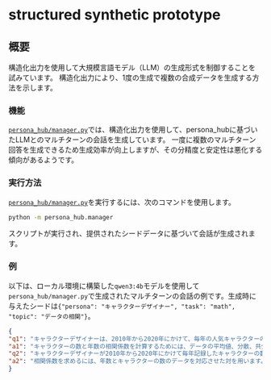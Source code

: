 # structured synthetic prototype 

## 概要

構造化出力を使用して大規模言語モデル（LLM）の生成形式を制御することを試みています。
構造化出力により、1度の生成で複数の合成データを生成する方法を示します。

### 機能
[`persona_hub/manager.py`](persona_hub/manager.py:37)では、構造化出力を使用して、persona_hubに基づいたLLMとのマルチターンの会話を生成しています。
一度に複数のマルチターン回答を生成できるため生成効率が向上しますが、その分精度と安定性は悪化する傾向があるようです。

### 実行方法

[`persona_hub/manager.py`](persona_hub/manager.py:37)を実行するには、次のコマンドを使用します。

```bash
python -m persona_hub.manager
```

スクリプトが実行され、提供されたシードデータに基づいて会話が生成されます。

### 例

以下は、ローカル環境に構築した`qwen3:4b`モデルを使用して`persona_hub/manager.py`で生成されたマルチターンの会話の例です。生成時に与えたシードは`{"persona": "キャラクターデザイナー", "task": "math", "topic": "データの相関"}`。


```json
{
"q1": "キャラクターデザイナーは、2010年から2020年にかけて、毎年の人気キャラクターの数を記録した。このデータをもとに、キャラクターの数と年数の相関関係を調べるために、相関係数を計算しなさい。", 
"a1": "キャラクターの数と年数の相関係数を計算するためには、データの平均値、分散、共分散を求めます。まず、年数とキャラクターの数のデータをまとめ、それぞれの平均値を算出します。", 
"q2": "キャラクターデザイナーが2010年から2020年にかけて毎年記録したキャラクターの数のデータは以下の通りです：2010年: 100, 2011年: 120, 2012年: 150,  qualities: 2013年: 170, 2014年: 200, 2015年: 220, 2016年: 250, 2017年: 270, 2018年: 300, 2019年: 320, 2020年: 350。このデータを使って、相関係数を求める際、どのデータを用いるべきですか？", 
"a2": "相関係数を求めるには、年数とキャラクターの数のデータを対応させた対を用います。2010年から2020年にかけてのデータをすべて使用し、それぞれの年数とキャラクターの数の対を並べて計算します。"
}
```